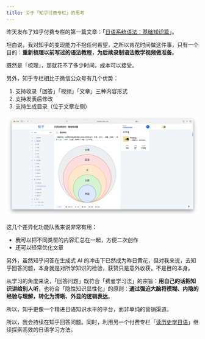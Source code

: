 ```yaml
---
title: 关于「知乎付费专栏」的思考
---
```


昨天发布了知乎付费专栏的第一篇文章：「[日语系统语法：基础知识篇](https://zhuanlan.zhihu.com/p/1954216844174029988)」。

坦白说，我对知乎的变现能力不抱任何希望，之所以肯花时间做这件事，只有一个目的：**重新梳理以前写过的语法教程，为后续录制语法教学视频做准备**。

既然是「梳理」，那就花不了多少时间，成本可以接受。

另外，知乎专栏相比于微信公众号有几个优势：

1. 支持收录「回答」「视频」「文章」三种内容形式
2. 支持发表后修改
3. 支持生成目录（位于文章左侧）

![知乎专栏文章界面](/assets/images/zhihu-column-article.png)

这几个差异化功能队我来说非常有用：

- 我可以把不同类型的内容汇总在一起，方便二次创作
- 还可以经常优化文章

另外，虽然知乎问答在生成式 AI 的冲击下已然成为昨日黄花，但对我来说，去知乎回答问题，本身就是对所学知识的检验，获赞只是意外收获，不是目的本身。

从学习的角度来说，「回答问题」既符合「费曼学习法」的宗旨：**用自己的话把知识讲给别人听**，也符合「隐性知识显性化」的原则：**通过强迫大脑将模糊、内隐的经验与理解，转化为清晰、外显的逻辑表达**。

所以，知乎更像一个精进日语知识水平的平台，而非单纯的营销渠道。

所以，我会持续在知乎回答问题。同时，利用另一个付费专栏「[读历史学日语](https://www.zhihu.com/column/c_1954404090256810376)」继续探索高效的日语学习方法。
